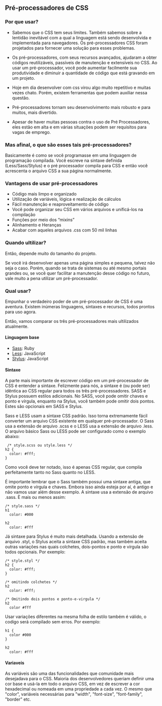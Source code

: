 ## Pré-processadores de CSS 

### Por que usar?
* Sabemos que o CSS tem seus limites. Também sabemos sobre a lentidão inevitável com a qual a linguagem está sendo desenvolvida e implementada para navegadores. Os pré-processadores CSS foram projetados para fornecer uma solução para esses problemas.

* Os pré-processadores, com seus recursos avançados, ajudaram a obter códigos reutilizáveis, passíveis de manutenção e extensíveis no CSS. Ao usar um pré-processador, você pode aumentar facilmente sua produtividade e diminuir a quantidade de código que está gravando em um projeto.

* Hoje em dia desenvolver com css virou algo muito repetitivo e muitas vezes chato. Porém, existem ferramentas que podem auxiliar nessa questão. 

* Pré-processadores tornam seu desenvolvimento mais robusto e para muitos, mais divertido. 

* Apesar de haver muitas pessoas contra o uso de Pré Processadores, eles estão em alta e em várias situações podem ser requisitos para vagas de emprego.

### Mas afinal, o que são esses tais pré-processadores?
Basicamente é como se você programasse em uma linguagem de programação compilada. Você escreve na sintaxe definida (Less/Sass/Stylus) e o pré processador compila para CSS e então você acrescenta o arquivo CSS a sua página normalmente.

### Vantagens de usar pré-processadores
* Código mais limpo e organizado
* Utilização de variáveis, lógica e realização de cálculos
* Fácil manutenção e reaproveitamento de código
* Você pode organizar seu CSS em vários arquivos e unificá-los na compilação
* Funções por meio dos “mixins”
* Alinhamento e Heranças
* Acabar com aqueles arquivos .css com 50 mil linhas


### Quando ultilizar?
Então, depende muito do tamanho do projeto.

Se você irá desenvolver apenas uma página simples e pequena, talvez não seja o caso. Porém, quando se trata de sistemas ou até mesmo portais grandes ou, se você quer facilitar a manutenção desse código no futuro, vale muito a pena utilizar um pré-processador.

### Qual usar?
Empunhar o verdadeiro poder de um pré-processador de CSS é uma aventura. Existem inúmeras linguagens, sintaxes e recursos, todos prontos para uso agora.

Então, vamos comparar os três pré-processadores mais ultilizados atualmente.
#### Linguagem base
* [Sass](https://sass-lang.com/): Ruby
* [Less](http://lesscss.org/): JavaScript
* [Stylus](http://stylus-lang.com/): JavaScript

#### Sintaxe
A parte mais importante de escrever código em um pré-processador de CSS é entender a sintaxe. Felizmente para nós, a sintaxe é (ou pode ser) idêntica ao CSS regular para todos os três pré-processadores. SASS e Stylus possuem estilos adicionais. No SASS, você pode omitir chaves e ponto e vírgula, enquanto na Stylus, você também pode omitir dois pontos. Estes são opcionais em SASS e Stylus.

Sass e LESS usam a sintaxe CSS padrão. Isso torna extremamente fácil converter um arquivo CSS existente em qualquer pré-processador. O Sass usa a extensão de arquivo .scss e o LESS usa a extensão de arquivo .less. O arquivo básico Sass ou LESS pode ser configurado como o exemplo abaixo:
     
     /* style.scss ou style.less */
    h2 {
      color: #fff;
    }
    
Como você deve ter notado, isso é apenas CSS regular, que compila perfeitamente tanto no Sass quanto no LESS.

É importante lembrar que o Sass também possui uma sintaxe antiga, que omite ponto e vírgula e chaves. Embora isso ainda esteja por aí, é antigo e não vamos usar além desse exemplo. A sintaxe usa a extensão de arquivo .sass. È mais ou menos assim:
    
    /* style.sass */
    h1
      color: #000
   
    h2
      color: #fff
   
   
Já sintaxe para Stylus é muito mais detalhada. Usando a extensão de arquivo .styl, o Stylus aceita a sintaxe CSS padrão, mas também aceita outras variações nas quais colchetes, dois-pontos e ponto e vírgula são todos opcionais. Por exemplo: 

    /* style.styl */
    h2 {
      color: #fff;
    }

    /* omitindo colchetes */
    h2
      color: #fff;

    /* Omitindo dois pontos e ponto-e-virgula */
    h2
      color #fff
      
Usar variações diferentes na mesma folha de estilo também é válido, o codigo será compilado sem erros. Por exemplo:

    h1 {
      color #000
    }
    
    h2
      color: #fff

#### Variaveis
As variáveis são uma das funcionalidades que comunidade mais desejadava para o CSS. Maioria dos desenvolvedores queriam definir uma cor base e usá-la em todo o arquivo CSS, em vez de escrever a cor hexadecimal ou nomeada em uma propriedade a cada vez. O mesmo que "color", variáveis necessárias para "width", "font-size", "font-family", "border" etc.
